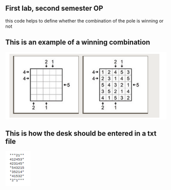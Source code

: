 ## First lab, second semester OP

this code helps to define whether the combination of the pole is winning or not



## This is an example of a winning combination
![Screenshot](winningcombo.png)

## This is how the desk should be entered in a txt file

![Screenshot](winningcombo2.png)

